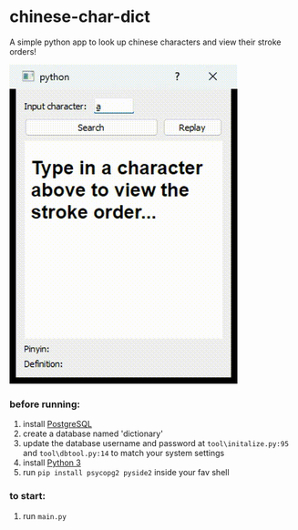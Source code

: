 # chinese-char-dict
A simple python app to look up chinese characters and view their stroke orders!

![Exmaple](example.gif)

### before running: 

1. install [PostgreSQL](https://www.postgresql.org/download/)
2. create a database named 'dictionary'
3. update the database username and password at `tool\initalize.py:95` and `tool\dbtool.py:14` to match your system settings
4. install [Python 3](https://www.python.org/downloads/)
5. run `pip install psycopg2 pyside2` inside your fav shell

### to start:

1. run `main.py`
